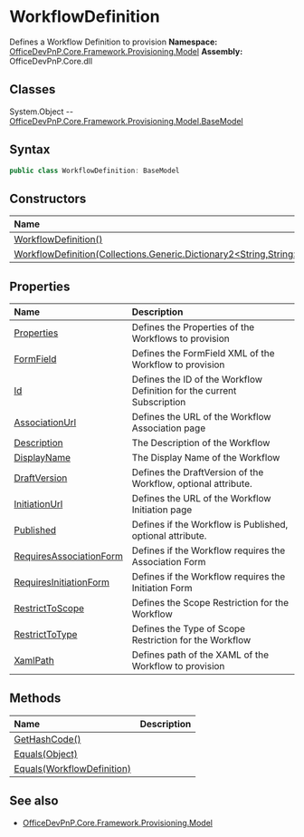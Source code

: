 # WorkflowDefinition
Defines a Workflow Definition to provision
**Namespace:** [OfficeDevPnP.Core.Framework.Provisioning.Model](OfficeDevPnP.Core.Framework.Provisioning.Model.md)
**Assembly:** OfficeDevPnP.Core.dll
## Classes
System.Object
-- [OfficeDevPnP.Core.Framework.Provisioning.Model.BaseModel](OfficeDevPnP.Core.Framework.Provisioning.Model.BaseModel.md)
## Syntax
```C#
public class WorkflowDefinition: BaseModel
```
## Constructors
|**Name**|**Description**|
|:-----|:-----|
| [WorkflowDefinition()](WorkflowDefinitionconstructor1details.md) | 
| [WorkflowDefinition(Collections.Generic.Dictionary2<String,String>)](WorkflowDefinitionconstructor1details.md) | 
## Properties
|**Name**|**Description**|
|:-----|:-----|
| [Properties](WorkflowDefinition.Properties.md) | Defines the Properties of the Workflows to provision
| [FormField](WorkflowDefinition.FormField.md) | Defines the FormField XML of the Workflow to provision
| [Id](WorkflowDefinition.Id.md) | Defines the ID of the Workflow Definition for the current Subscription
| [AssociationUrl](WorkflowDefinition.AssociationUrl.md) | Defines the URL of the Workflow Association page
| [Description](WorkflowDefinition.Description.md) | The Description of the Workflow
| [DisplayName](WorkflowDefinition.DisplayName.md) | The Display Name of the Workflow
| [DraftVersion](WorkflowDefinition.DraftVersion.md) | Defines the DraftVersion of the Workflow, optional attribute.
| [InitiationUrl](WorkflowDefinition.InitiationUrl.md) | Defines the URL of the Workflow Initiation page
| [Published](WorkflowDefinition.Published.md) | Defines if the Workflow is Published, optional attribute.
| [RequiresAssociationForm](WorkflowDefinition.RequiresAssociationForm.md) | Defines if the Workflow requires the Association Form
| [RequiresInitiationForm](WorkflowDefinition.RequiresInitiationForm.md) | Defines if the Workflow requires the Initiation Form
| [RestrictToScope](WorkflowDefinition.RestrictToScope.md) | Defines the Scope Restriction for the Workflow
| [RestrictToType](WorkflowDefinition.RestrictToType.md) | Defines the Type of Scope Restriction for the Workflow
| [XamlPath](WorkflowDefinition.XamlPath.md) | Defines path of the XAML of the Workflow to provision
## Methods
|**Name**|**Description**|
|:-----|:-----|
| [GetHashCode()](WorkflowDefinitionGetHashCode.md) | 
| [Equals(Object)](WorkflowDefinitionEqualsObject.md) | 
| [Equals(WorkflowDefinition)](WorkflowDefinitionEqualsWorkflowDefinition.md) | 
## See also
- [OfficeDevPnP.Core.Framework.Provisioning.Model](OfficeDevPnP.Core.Framework.Provisioning.Model.md)
